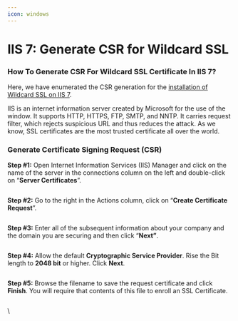 ```yaml
---
icon: windows
---
```


# IIS 7: Generate CSR for Wildcard SSL

### How To Generate CSR For Wildcard SSL Certificate In IIS 7?

Here, we have enumerated the CSR generation for the [installation of Wildcard SSL on IIS 7](https://www.clickssl.net/blog/how-to-install-wildcard-ssl-certificate-in-iis-7).

IIS is an internet information server created by Microsoft for the use of the window. It supports HTTP, HTTPS, FTP, SMTP, and NNTP. It carries request filter, which rejects suspicious URL and thus reduces the attack. As we know, SSL certificates are the most trusted certificate all over the world.

### Generate Certificate Signing Request (CSR)

**Step #1:** Open Internet Information Services (IIS) Manager and click on the name of the server in the connections column on the left and double-click on “**Server Certificates**”.

<figure><img src="https://www.clickssl.net/wp-content/uploads/2020/07/server-certificates.png" alt=""><figcaption></figcaption></figure>

**Step #2:** Go to the right in the Actions column, click on “**Create Certificate Request**”.

<figure><img src="https://www.clickssl.net/wp-content/uploads/2020/07/create-certificate-request.png" alt=""><figcaption></figcaption></figure>

**Step #3:** Enter all of the subsequent information about your company and the domain you are securing and then click “**Next”**.

<figure><img src="https://www.clickssl.net/wp-content/uploads/2020/07/request-certificate.png" alt=""><figcaption></figcaption></figure>

**Step #4:** Allow the default **Cryptographic Service Provider**. Rise the Bit length to **2048 bit** or higher. Click **Next**.

<figure><img src="https://www.clickssl.net/wp-content/uploads/2020/07/cryptographic-service-provider-properties.png" alt=""><figcaption></figcaption></figure>

**Step #5:** Browse the filename to save the request certificate and click **Finish**. You will require that contents of this file to enroll an SSL Certificate.

<figure><img src="https://www.clickssl.net/wp-content/uploads/2020/07/save-your-certificate.png" alt=""><figcaption></figcaption></figure>

\
